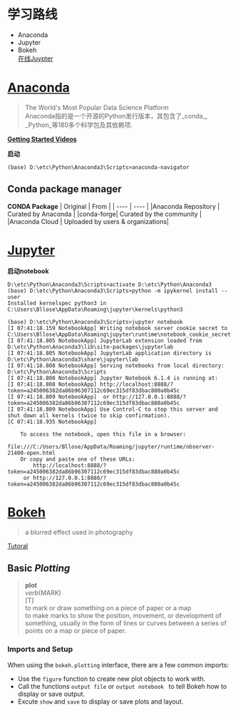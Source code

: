 # 学习路线
- Anaconda
- Jupyter
- Bokeh  
[在线Juypter](https://www.jianshu.com/p/e009997ab5d8)

# [Anaconda](https://www.anaconda.com/)
> The World's Most Popular Data Science Platform  
Anaconda指的是一个开源的Python发行版本，其包含了_conda_, _Python_等180多个科学包及其依赖项.

**[Getting Started Videos](https://anaconda.cloud/tutorials/getting-started-with-anaconda-individual-edition?source=download)**

**启动**
```
(base) D:\etc\Python\Anaconda3\Scripts>anaconda-navigator
```  

## Conda package manager
**CONDA Package**
| Original | From |
| ---- | ----  |
|Anaconda Repository | Curated by Anaconda |
|conda-forge| Curated by the community |
|Anaconda Cloud | Uploaded by users & organizations|



# [Jupyter](https://jupyter.org/)

**启动notebook**
``` CMD
D:\etc\Python\Anaconda3\Scripts>activate D:\etc\Python\Anaconda3   
(base) D:\etc\Python\Anaconda3\Scripts>python -m ipykernel install --user  
Installed kernelspec python3 in C:\Users\Bllose\AppData\Roaming\jupyter\kernels\python3

(base) D:\etc\Python\Anaconda3\Scripts>jupyter notebook
[I 07:41:18.159 NotebookApp] Writing notebook server cookie secret to C:\Users\Bllose\AppData\Roaming\jupyter\runtime\notebook_cookie_secret
[I 07:41:18.805 NotebookApp] JupyterLab extension loaded from D:\etc\Python\Anaconda3\lib\site-packages\jupyterlab
[I 07:41:18.805 NotebookApp] JupyterLab application directory is D:\etc\Python\Anaconda3\share\jupyter\lab
[I 07:41:18.808 NotebookApp] Serving notebooks from local directory: D:\etc\Python\Anaconda3\Scripts
[I 07:41:18.808 NotebookApp] Jupyter Notebook 6.1.4 is running at:
[I 07:41:18.808 NotebookApp] http://localhost:8888/?token=a245006382da86b96307112c69ec315df83dbac880a0b45c
[I 07:41:18.809 NotebookApp]  or http://127.0.0.1:8888/?token=a245006382da86b96307112c69ec315df83dbac880a0b45c
[I 07:41:18.809 NotebookApp] Use Control-C to stop this server and shut down all kernels (twice to skip confirmation).
[C 07:41:18.935 NotebookApp]

    To access the notebook, open this file in a browser:
        file:///C:/Users/Bllose/AppData/Roaming/jupyter/runtime/nbserver-21400-open.html
    Or copy and paste one of these URLs:
        http://localhost:8888/?token=a245006382da86b96307112c69ec315df83dbac880a0b45c
     or http://127.0.0.1:8888/?token=a245006382da86b96307112c69ec315df83dbac880a0b45c
```


# [Bokeh](https://bokeh.org/)
> a blurred effect used in photography  
> 
[Tutoral](https://hub.gke2.mybinder.org/user/bokeh-bokeh-notebooks-x9dz64d4/notebooks/tutorial/00%20-%20Introduction%20and%20Setup.ipynb)
## Basic _Plotting_  
> **plot**  
> _verb_(MARK)  
> \[T\]  
> to mark or draw something on a piece of paper or a map  
> to make marks to show the position, movement, or development of something, usually in the form of lines or curves between a series of points on a map or piece of paper.  

### Imports and Setup
When using the ``` bokeh.plotting ``` interface, there are a few common imports:
- Use the ``` figure ``` function to create new plot objects to work with.
- Call the functions ``` output file ``` or ```output notebook ``` to tell Bokeh how to display or save output.
- Excute ``` show ``` and ``` save ``` to display or save plots and layout.
